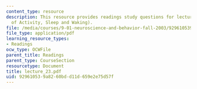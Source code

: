 ```yaml
---
content_type: resource
description: This resource provides readings study questions for lecture 23 (Rhythms
  of Activity, Sleep and Waking).
file: /media/courses/9-01-neuroscience-and-behavior-fall-2003/929610539a8260bdd11d659e2e75d57f_lecture_23.pdf
file_type: application/pdf
learning_resource_types:
- Readings
ocw_type: OCWFile
parent_title: Readings
parent_type: CourseSection
resourcetype: Document
title: lecture_23.pdf
uid: 92961053-9a82-60bd-d11d-659e2e75d57f
---
```

